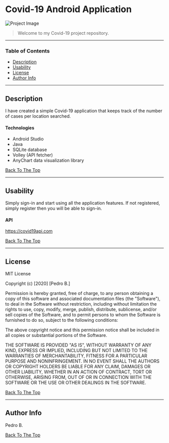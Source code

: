 # Covid-19 Android Application

![Project Image](https://i.ibb.co/mTVQqZT/Covida-19.png)

> Welcome to my Covid-19 project repository. 

---

### Table of Contents
- [Description](#description)
- [Usability](#usability)
- [License](#license)
- [Author Info](#author-info)

---

## Description

I have created a simple Covid-19 application that keeps track of the number of cases per location searched.

#### Technologies

- Android Studio
- Java
- SQLite database
- Volley (API fetcher)
- AnyChart data visualization library

[Back To The Top](#Covid-19-Android-Application)

---

## Usability

Simply sign-in and start using all the application features. If not registered, simply register then you will be able to sign-in.

#### API

https://covid19api.com

[Back To The Top](#Covid-19-Android-Application)

---

## License

MIT License

Copyright (c) [2020] [Pedro B.]

Permission is hereby granted, free of charge, to any person obtaining a copy
of this software and associated documentation files (the "Software"), to deal
in the Software without restriction, including without limitation the rights
to use, copy, modify, merge, publish, distribute, sublicense, and/or sell
copies of the Software, and to permit persons to whom the Software is
furnished to do so, subject to the following conditions:

The above copyright notice and this permission notice shall be included in all
copies or substantial portions of the Software.

THE SOFTWARE IS PROVIDED "AS IS", WITHOUT WARRANTY OF ANY KIND, EXPRESS OR
IMPLIED, INCLUDING BUT NOT LIMITED TO THE WARRANTIES OF MERCHANTABILITY,
FITNESS FOR A PARTICULAR PURPOSE AND NONINFRINGEMENT. IN NO EVENT SHALL THE
AUTHORS OR COPYRIGHT HOLDERS BE LIABLE FOR ANY CLAIM, DAMAGES OR OTHER
LIABILITY, WHETHER IN AN ACTION OF CONTRACT, TORT OR OTHERWISE, ARISING FROM,
OUT OF OR IN CONNECTION WITH THE SOFTWARE OR THE USE OR OTHER DEALINGS IN THE
SOFTWARE.

[Back To The Top](#Covid-19-Android-Application)

---

## Author Info
Pedro B.

[Back To The Top](#Covid-19-Android-Application)
